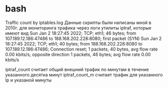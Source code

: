 # bash
Traffic count by iptables.log
Данные скрипты были написаны мной в 2010г. для мониторинга трафика через логи утилиты iptraf, которые имеют вид
Sun Jan  2 18:27:45 2022; TCP; eth1; 46 bytes; from 107.189.12.186:47486 to 188.168.202.228:8080; first packet (SYN)
Sun Jan  2 18:27:45 2022; TCP; eth1; 40 bytes; from 188.168.202.228:8080 to 107.189.12.186:47486; Connection reset; 1 packets, 40 bytes, avg flow rate 0.00 kbits/s; opposite direction 1 packets, 46 bytes; avg flow rate 0.00 kbits/s

iptraf_count считает общий внешний трафик по минутам в течение указанного десятка минут
iptraf_count_m считает трафик для указанного Ip и указаной минуты
